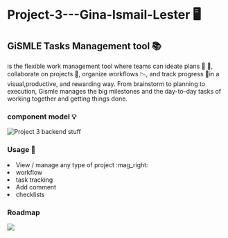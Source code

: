 # Project-3---Gina-Ismail-Lester :desktop_computer:

## GiSMLE Tasks Management tool :books:

is the flexible work management tool where teams can ideate plans :memo:
:pencil:, collaborate on projects :file_folder:, organize workflows :chart_with_downwards_trend:, and track progress :round_pushpin:in a
visual,productive, and rewarding way. From brainstorm to planning to execution, Gismle manages the big milestones and the day-to-day tasks of working together and getting things done.

### component model :bulb:

![Project 3 backend stuff](https://user-images.githubusercontent.com/44399805/180172034-b1b4e020-f482-4ee4-8fa1-577934a4d178.png)

### Usage :page_facing_up:

 <li>View / manage any type of project :mag_right:</li>
      <li>workflow</li>
      <li>task tracking</li>
      <li>Add comment</li>
      <li>checklists</li>
      
### Roadmap
![](https://file%2B.vscode-resource.vscode-cdn.net/var/folders/7z/0421735x1pn3t6rm196dkkqh0000gn/T/TemporaryItems/NSIRD_screencaptureui_7Kh7zb/Screenshot%202022-07-21%20at%205.34.16%20PM.png?version%3D1658396073913)
